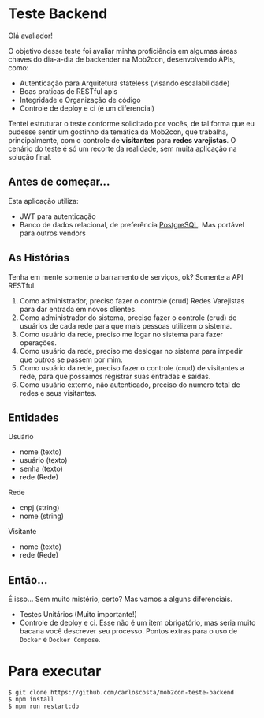 # Teste Backend

Olá avaliador!

O objetivo desse teste foi avaliar minha proficiência em algumas áreas chaves do dia-a-dia de backender na Mob2con, desenvolvendo APIs, como:

* Autenticação para Arquitetura stateless (visando escalabilidade)
* Boas praticas de RESTful apis
* Integridade e Organização de código
* Controle de deploy e ci (é um diferencial)

Tentei estruturar o teste conforme solicitado por vocês, de tal forma que eu pudesse sentir um gostinho da temática da Mob2con, que trabalha, 
principalmente, com o controle de **visitantes** para **redes varejistas**. O cenário do teste é só um recorte da realidade, sem muita aplicação 
na solução final.

## Antes de começar...

Esta aplicação utiliza:

* JWT para autenticação
* Banco de dados relacional, de preferência [PostgreSQL](https://customer.elephantsql.com/instance). 
  Mas portável para outros vendors

## As Histórias

Tenha em mente somente o barramento de serviços, ok? Somente a API RESTful.

1. Como administrador, preciso fazer o controle (crud) Redes Varejistas para dar entrada em novos clientes.
2. Como administrador do sistema, preciso fazer o controle (crud) de usuários de cada rede para que mais pessoas utilizem o sistema.
3. Como usuário da rede, preciso me logar no sistema para fazer operações.
4. Como usuário da rede, preciso me deslogar no sistema para impedir que outros se passem por mim.
5. Como usuário da rede, preciso fazer o controle (crud) de visitantes a rede, para que possamos registrar suas entradas e saídas.
6. Como usuário externo, não autenticado, preciso do numero total de redes e seus visitantes. 

## Entidades

Usuário
* nome (texto)
* usuário (texto)
* senha (texto)
* rede (Rede) 

Rede 
* cnpj (string)
* nome (string)

Visitante 
* nome (texto)
* rede (Rede)


## Então...

É isso... Sem muito mistério, certo? Mas vamos a alguns diferenciais.

* Testes Unitários (Muito importante!)
* Controle de deploy e ci. Esse não é um item obrigatório, mas seria muito bacana você descrever seu processo. 
  Pontos extras para o uso de `Docker` e `Docker Compose`.

# Para executar 

    $ git clone https://github.com/carloscosta/mob2con-teste-backend
    $ npm install
    $ npm run restart:db 
